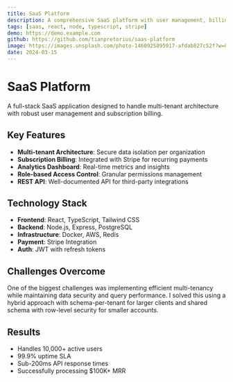 ```yaml
---
title: SaaS Platform
description: A comprehensive SaaS platform with user management, billing, and analytics dashboard built for scalability.
tags: [saas, react, node, typescript, stripe]
demo: https://demo.example.com
github: https://github.com/tianpretorius/saas-platform
image: https://images.unsplash.com/photo-1460925895917-afdab827c52f?w=800
date: 2024-03-15
---
```


# SaaS Platform

A full-stack SaaS application designed to handle multi-tenant architecture with robust user management and subscription billing.

## Key Features

- **Multi-tenant Architecture**: Secure data isolation per organization
- **Subscription Billing**: Integrated with Stripe for recurring payments
- **Analytics Dashboard**: Real-time metrics and insights
- **Role-based Access Control**: Granular permissions management
- **REST API**: Well-documented API for third-party integrations

## Technology Stack

- **Frontend**: React, TypeScript, Tailwind CSS
- **Backend**: Node.js, Express, PostgreSQL
- **Infrastructure**: Docker, AWS, Redis
- **Payment**: Stripe Integration
- **Auth**: JWT with refresh tokens

## Challenges Overcome

One of the biggest challenges was implementing efficient multi-tenancy while maintaining data security and query performance. I solved this using a hybrid approach with schema-per-tenant for larger clients and shared schema with row-level security for smaller accounts.

## Results

- Handles 10,000+ active users
- 99.9% uptime SLA
- Sub-200ms API response times
- Successfully processing $100K+ MRR
